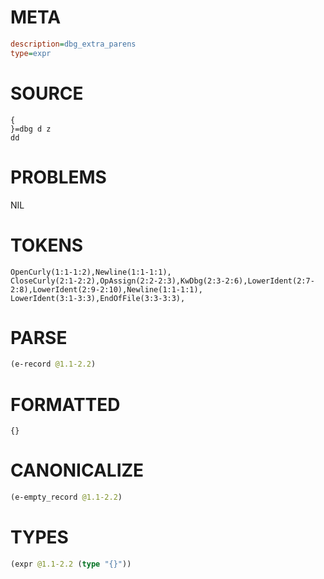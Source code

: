 # META
~~~ini
description=dbg_extra_parens
type=expr
~~~
# SOURCE
~~~roc
{
}=dbg d z
dd
~~~
# PROBLEMS
NIL
# TOKENS
~~~zig
OpenCurly(1:1-1:2),Newline(1:1-1:1),
CloseCurly(2:1-2:2),OpAssign(2:2-2:3),KwDbg(2:3-2:6),LowerIdent(2:7-2:8),LowerIdent(2:9-2:10),Newline(1:1-1:1),
LowerIdent(3:1-3:3),EndOfFile(3:3-3:3),
~~~
# PARSE
~~~clojure
(e-record @1.1-2.2)
~~~
# FORMATTED
~~~roc
{}
~~~
# CANONICALIZE
~~~clojure
(e-empty_record @1.1-2.2)
~~~
# TYPES
~~~clojure
(expr @1.1-2.2 (type "{}"))
~~~
